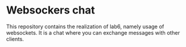 # Websockers chat

This repository contains the realization of lab6, namely usage of websockets. It is a chat where you can exchange messages with other clients.
